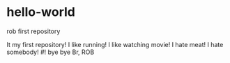 # hello-world
rob first repository

It my first repository!
I like running!
I like watching movie!
I hate meat!
I hate somebody!
#!
bye bye
Br,
  ROB
  
